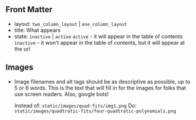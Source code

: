 ## Front Matter

- layout: `two_column_layout` | `one_column_layout`
- title: What appears 
- state: `inactive` | `active`
  `active` - it will appear in the table of contents
  `inactive` - it won't appear in the table of contents, but it will appear at the url


## Images
- Image filenames and alt tags should be as descriptive as possible, up to 5 or 6 words. 
  This is the text that will fill in for the images for folks that use screen readers. Also, google bots!

  Instead of: `static/images/quad-fits/img1.png`
  Do: `static/images/quadtratic-fits/four-quadtratic-polynomials.png`
